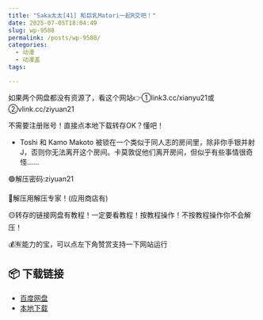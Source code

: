 ```yaml
---
title: "Saka太太[41] 和巨乳Matori一起R交吧！"
date: 2025-07-05T18:04:49
slug: wp-9508
permalink: /posts/wp-9508/
categories:
  - 动漫
  - 动漫盖
tags:

---
```


如果两个网盘都没有资源了，看这个网站👉①link3.cc/xianyu21或②vlink.cc/ziyuan21

不需要注册账号！直接点本地下载转存OK？懂吧！

*   Toshi 和 Kamo Makoto 被锁在一个类似于同人志的房间里，除非你手银并射J，否则你无法离开这个房间。卡莫敦促他们离开房间，但似乎有些事情很奇怪……

🟢解压密码:ziyuan21

🔵解压用解压专家！(应用商店有)

🟡转存的链接网盘有教程！一定要看教程！按教程操作！不按教程操作你不会解压！

💰🈶能力的宝，可以点左下角赞赏支持一下网站运行

## 📦 下载链接
- [百度网盘](https://blziyuan21.com/pay-download/9508?key=5c1b9cf489&down_id=0)
- [本地下载](https://blziyuan21.com/pay-download/9508?key=5c1b9cf489&down_id=1)


